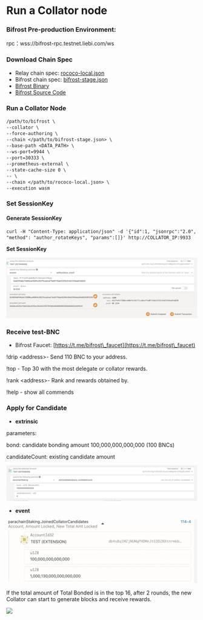 # Run a Collator node

### Bifrost Pre-production Environment:

rpc：wss://bifrost-rpc.testnet.liebi.com/ws

### Download Chain Spec

* Relay chain spec: [rococo-local.json](https://raw.githubusercontent.com/bifrost-finance/bifrost/2d0e2535752c886f8afe3bfd62ed847e8b3f5493/node/service/res/stage/rococo-local.json)
* Bifrost chain spec: [bifrost-stage.json](https://raw.githubusercontent.com/bifrost-finance/bifrost/2d0e2535752c886f8afe3bfd62ed847e8b3f5493/node/service/res/stage/bifrost-stage.json)
* [Bifrost Binary](https://github.com/bifrost-finance/bifrost/releases/download/v0.9.30-rc5/bifrost)
* [Bifrost Source Code](https://github.com/bifrost-finance/bifrost)

### Run a Collator Node

```
/path/to/bifrost \
--collator \
--force-authoring \
--chain </path/to/bifrost-stage.json> \
--base-path <DATA_PATH> \
--ws-port=9944 \
--port=30333 \
--prometheus-external \
--state-cache-size 0 \
-- \
--chain </path/to/rococo-local.json> \
--execution wasm
```

### Set SessionKey

#### Generate SessionKey

```
curl -H "Content-Type: application/json" -d '{"id":1, "jsonrpc":"2.0", "method": "author_rotateKeys", "params":[]}' http://COLLATOR_IP:9933
```

**Set SessionKey**&#x20;

![](<../.gitbook/assets/image (11).png>)

### Receive test-BNC

* Bifrost Faucet: [https://t.me/bifrost\_faucet](https://t.me/bifrost\_faucet)

!drip \<address>- Send 110 BNC to your address.

!top - Top 30 with the most delegate or collator rewards.&#x20;

!rank \<address>- Rank and rewards obtained by.&#x20;

!help - show all commends

### Apply for Candidate

* **extrinsic**

parameters:

bond: candidate bonding amount 100,000,000,000,000 (100 BNCs)

candidateCount: existing candidate amount

![](<../.gitbook/assets/image (7).png>)

* **event**

![](<../.gitbook/assets/image (8).png>)

If the total amount of Total Bonded is in the top 16, after 2 rounds, the new Collator can start to generate blocks and receive rewards.

![](https://i.imgur.com/II2bzsn.png)
